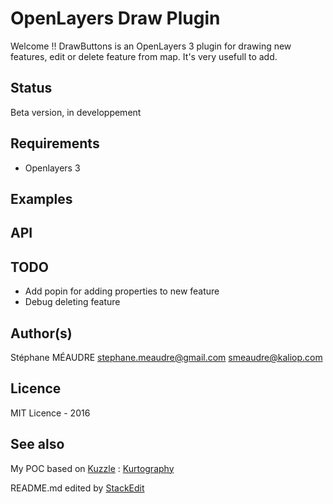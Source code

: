 OpenLayers Draw Plugin
===================

Welcome !! DrawButtons is an OpenLayers 3 plugin for drawing new features, edit or delete feature from map. It's very usefull to add.

Status
-------------
Beta version, in developpement

Requirements
-------------
 - Openlayers 3

Examples
-------------


API
-------------

TODO
-------------
  - Add popin for adding properties to new feature
  - Debug deleting feature
   
Author(s)
-------------
Stéphane MÉAUDRE
 <stephane.meaudre@gmail.com> <smeaudre@kaliop.com>

Licence
-------------
MIT Licence - 2016

See also
-------------
My POC based on [Kuzzle](http://kuzzle.io/) : [Kurtography](https://github.com/HamHamFonFon/kurtogaphy)


README.md edited by [StackEdit](https://stackedit.io)
